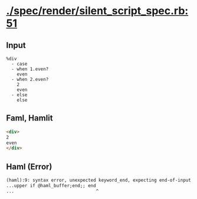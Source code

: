 # [./spec/render/silent_script_spec.rb:51](../../../spec/render/silent_script_spec.rb#L51)
## Input
```haml
%div
  - case
  - when 1.even?
    even
  - when 2.even?
    2
    even
  - else
    else

```

## Faml, Hamlit
```html
<div>
2
even
</div>

```

## Haml (Error)
```html
(haml):9: syntax error, unexpected keyword_end, expecting end-of-input
...upper if @haml_buffer;end;; end
...                               ^
```

